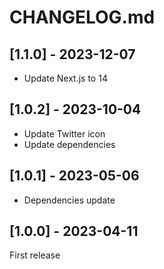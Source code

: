 # CHANGELOG.md

## [1.1.0] - 2023-12-07

- Update Next.js to 14

## [1.0.2] - 2023-10-04

- Update Twitter icon
- Update dependencies

## [1.0.1] - 2023-05-06

- Dependencies update

## [1.0.0] - 2023-04-11

First release